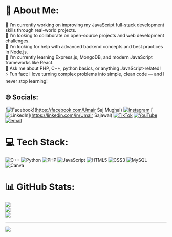# 💫 About Me:
🔭 I’m currently working on improving my JavaScript full-stack development skills through real-world projects.<br>👯 I’m looking to collaborate on open-source projects and web development challenges.<br>🤝 I’m looking for help with advanced backend concepts and best practices in Node.js.<br>🌱 I’m currently learning Express.js, MongoDB, and modern JavaScript frameworks like React.<br>💬 Ask me about PHP, C++, python basics, or anything JavaScript-related!<br>⚡ Fun fact: I love turning complex problems into simple, clean code — and I never stop learning!


## 🌐 Socials:
[![Facebook](https://img.shields.io/badge/Facebook-%231877F2.svg?logo=Facebook&logoColor=white)](https://facebook.com/Umair Saj Mughal) [![Instagram](https://img.shields.io/badge/Instagram-%23E4405F.svg?logo=Instagram&logoColor=white)](https://instagram.com/umair_saj_mughal) [![LinkedIn](https://img.shields.io/badge/LinkedIn-%230077B5.svg?logo=linkedin&logoColor=white)](https://linkedin.com/in/Umair Sajawal) [![TikTok](https://img.shields.io/badge/TikTok-%23000000.svg?logo=TikTok&logoColor=white)](https://tiktok.com/@@umairsajmughal) [![YouTube](https://img.shields.io/badge/YouTube-%23FF0000.svg?logo=YouTube&logoColor=white)](https://youtube.com/@@umairsajawal789) [![email](https://img.shields.io/badge/Email-D14836?logo=gmail&logoColor=white)](mailto:umair.bs786@gmail.com) 

# 💻 Tech Stack:
![C++](https://img.shields.io/badge/c++-%2300599C.svg?style=for-the-badge&logo=c%2B%2B&logoColor=white) ![Python](https://img.shields.io/badge/python-3670A0?style=for-the-badge&logo=python&logoColor=ffdd54) ![PHP](https://img.shields.io/badge/php-%23777BB4.svg?style=for-the-badge&logo=php&logoColor=white) ![JavaScript](https://img.shields.io/badge/javascript-%23323330.svg?style=for-the-badge&logo=javascript&logoColor=%23F7DF1E) ![HTML5](https://img.shields.io/badge/html5-%23E34F26.svg?style=for-the-badge&logo=html5&logoColor=white) ![CSS3](https://img.shields.io/badge/css3-%231572B6.svg?style=for-the-badge&logo=css3&logoColor=white) ![MySQL](https://img.shields.io/badge/mysql-4479A1.svg?style=for-the-badge&logo=mysql&logoColor=white) ![Canva](https://img.shields.io/badge/Canva-%2300C4CC.svg?style=for-the-badge&logo=Canva&logoColor=white)
# 📊 GitHub Stats:
![](https://github-readme-stats.vercel.app/api?username=UmairSajawal&theme=dark&hide_border=false&include_all_commits=false&count_private=false)<br/>
![](https://nirzak-streak-stats.vercel.app/?user=UmairSajawal&theme=dark&hide_border=false)<br/>
![](https://github-readme-stats.vercel.app/api/top-langs/?username=UmairSajawal&theme=dark&hide_border=false&include_all_commits=false&count_private=false&layout=compact)

---
[![](https://visitcount.itsvg.in/api?id=UmairSajawal&icon=0&color=0)](https://visitcount.itsvg.in)

<!-- Proudly created with GPRM ( https://gprm.itsvg.in ) -->
